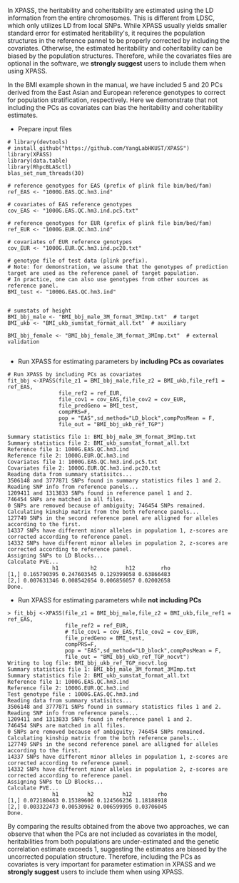 In XPASS, the heritability and coheritability are estimated using the LD information from the entire chromosomes. This is different from LDSC, which only utilizes LD from local SNPs.  While XPASS usually yields smaller standard error for estimated heritability's, it requires the population structures in the reference pannel to be properly corrected by including the covariates. Otherwise, the estimated heritability and coheritability can be biased by the population structures. Therefore, while the covariates files are optional in the software, we __strongly suggest__ users to include them when using XPASS. 

In the BMI example shown in the manual, we have included 5 and 20 PCs derived from the East Asian and European reference genotypes to correct for population stratification, respectively. Here we demonstrate that not including the PCs as covariates can bias the heritability and coheritability estimates.

- Prepare input files

```{r}
# library(devtools)
# install_github("https://github.com/YangLabHKUST/XPASS")
library(XPASS)
library(data.table)
library(RhpcBLASctl)
blas_set_num_threads(30)

# reference genotypes for EAS (prefix of plink file bim/bed/fam)
ref_EAS <- "1000G.EAS.QC.hm3.ind"

# covariates of EAS reference genotypes
cov_EAS <- "1000G.EAS.QC.hm3.ind.pc5.txt"

# reference genotypes for EUR (prefix of plink file bim/bed/fam)
ref_EUR <- "1000G.EUR.QC.hm3.ind"

# covariates of EUR reference genotypes
cov_EUR <- "1000G.EUR.QC.hm3.ind.pc20.txt"

# genotype file of test data (plink prefix). 
# Note: for demonstration, we assume that the genotypes of prediction target are used as the reference panel of target population. 
# In practice, one can also use genotypes from other sources as reference panel.
BMI_test <- "1000G.EAS.QC.hm3.ind"


# sumstats of height
BMI_bbj_male <- "BMI_bbj_male_3M_format_3MImp.txt"  # target
BMI_ukb <- "BMI_ukb_sumstat_format_all.txt"  # auxiliary

BMI_bbj_female <- "BMI_bbj_female_3M_format_3MImp.txt"  # external validation


```

- Run XPASS for estimating parameters by __including PCs as covariates__

```{r}
# Run XPASS by including PCs as covariates
fit_bbj <-XPASS(file_z1 = BMI_bbj_male,file_z2 = BMI_ukb,file_ref1 = ref_EAS,
                file_ref2 = ref_EUR,
                file_cov1 = cov_EAS,file_cov2 = cov_EUR,
                file_predGeno = BMI_test,
                compPRS=F,
                pop = "EAS",sd_method="LD_block",compPosMean = F,
                file_out = "BMI_bbj_ukb_ref_TGP")

Summary statistics file 1: BMI_bbj_male_3M_format_3MImp.txt
Summary statistics file 2: BMI_ukb_sumstat_format_all.txt
Reference file 1: 1000G.EAS.QC.hm3.ind
Reference file 2: 1000G.EUR.QC.hm3.ind
Covariates file 1: 1000G.EAS.QC.hm3.ind.pc5.txt
Covariates file 2: 1000G.EUR.QC.hm3.ind.pc20.txt
Reading data from summary statisitcs...
3506148 and 3777871 SNPs found in summary statistics files 1 and 2.
Reading SNP info from reference panels...
1209411 and 1313833 SNPs found in reference panel 1 and 2.
746454 SNPs are matched in all files.
0 SNPs are removed because of ambiguity; 746454 SNPs remained.
Calculating kinship matrix from the both reference panels...
127749 SNPs in the second reference panel are alligned for alleles according to the first.
14337 SNPs have different minor alleles in population 1, z-scores are corrected according to reference panel.
14332 SNPs have different minor alleles in population 2, z-scores are corrected according to reference panel.
Assigning SNPs to LD Blocks...
Calculate PVE...
              h1          h2         h12        rho
[1,] 0.165790395 0.247603545 0.129399058 0.63866483
[2,] 0.007631346 0.008542654 0.006856057 0.02002658
Done.

```
- Run XPASS for estimating parameters while __not including PCs__

```{r}
> fit_bbj <-XPASS(file_z1 = BMI_bbj_male,file_z2 = BMI_ukb,file_ref1 = ref_EAS,
                  file_ref2 = ref_EUR,
                  # file_cov1 = cov_EAS,file_cov2 = cov_EUR,
                  file_predGeno = BMI_test,
                  compPRS=F,
                  pop = "EAS",sd_method="LD_block",compPosMean = F,
                  file_out = "BMI_bbj_ukb_ref_TGP_nocvt")
Writing to log file: BMI_bbj_ukb_ref_TGP_nocvt.log
Summary statistics file 1: BMI_bbj_male_3M_format_3MImp.txt
Summary statistics file 2: BMI_ukb_sumstat_format_all.txt
Reference file 1: 1000G.EAS.QC.hm3.ind
Reference file 2: 1000G.EUR.QC.hm3.ind
Test genotype file : 1000G.EAS.QC.hm3.ind
Reading data from summary statisitcs...
3506148 and 3777871 SNPs found in summary statistics files 1 and 2.
Reading SNP info from reference panels...
1209411 and 1313833 SNPs found in reference panel 1 and 2.
746454 SNPs are matched in all files.
0 SNPs are removed because of ambiguity; 746454 SNPs remained.
Calculating kinship matrix from the both reference panels...
127749 SNPs in the second reference panel are alligned for alleles according to the first.
14337 SNPs have different minor alleles in population 1, z-scores are corrected according to reference panel.
14332 SNPs have different minor alleles in population 2, z-scores are corrected according to reference panel.
Assigning SNPs to LD Blocks...
Calculate PVE...
              h1         h2         h12        rho
[1,] 0.072180463 0.15389606 0.124566236 1.18188918
[2,] 0.003322473 0.00530962 0.006599995 0.03706045
Done.
```

By comparing the results obtained from the above two approaches, we can observe that when the PCs are not included as covariates in the model, heritabilities from both populations are under-estimated and the genetic correlation estimate exceeds 1, suggesting the estimates are biased by the uncorrected population structure. Therefore, including the PCs as covariates is very important for parameter estimation in XPASS and we __strongly suggest__ users to include them when using XPASS. 